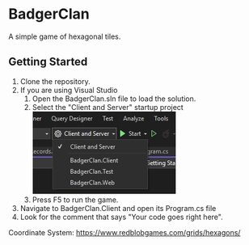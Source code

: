 # BadgerClan
A simple game of hexagonal tiles.

## Getting Started
1. Clone the repository.
1. If you are using Visual Studio
    1. Open the BadgerClan.sln file to load the solution.
    1. Select the "Client and Server" startup project  
        ![Build Config](docs/startupProject.png)
    1. Press F5 to run the game.
1. Navigate to BadgerClan.Client and open its Program.cs file
1. Look for the comment that says "Your code goes right here".

Coordinate System: https://www.redblobgames.com/grids/hexagons/
